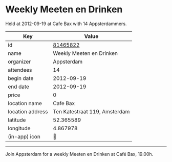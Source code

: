 # Weekly Meeten en Drinken
Held at 2012-09-19 at Cafe Bax with 14 Appsterdammers.
        
|Key|Value
|---|---|
|id|[81465822](https://www.meetup.com/appsterdam/events/81465822/)|
|name|Weekly Meeten en Drinken|
|organizer|Appsterdam|
|attendees|14|
|begin date|2012-09-19|
|end date|2012-09-19|
|price|0|
|location name|Cafe Bax|
|location address|Ten Katestraat 119, Amsterdam|
|latitude|52.365589|
|longitude|4.867978|
|(in-app) icon|🍺|

---

Join Appsterdam for a weekly Meeten en Drinken at Café Bax, 19.00h.


